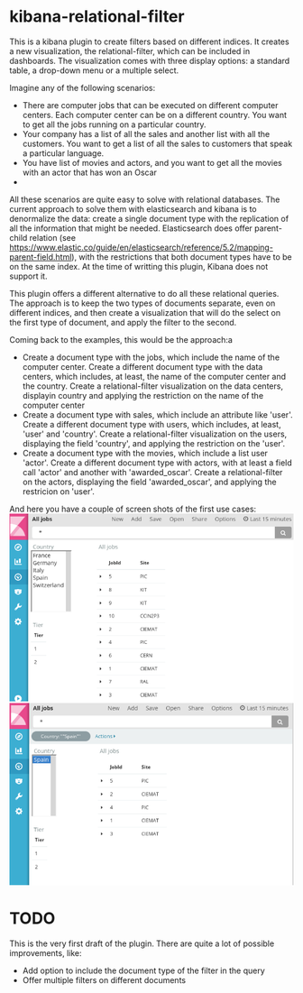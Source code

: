# kibana-relational-filter

This is a kibana plugin to create filters based on different indices. It creates a new visualization, the relational-filter, which can be included in dashboards. The visualization comes with three display options: a standard table, a drop-down menu or a multiple select. 

Imagine any of the following scenarios: 
 * There are computer jobs that can be executed on different computer centers. Each computer center can be on a different country. You want to get all the jobs running on a particular country.
 * Your company has a list of all the sales and another list with all the customers. You want to get a list of all the sales to customers that speak a particular language.
 * You have list of movies and actors, and you want to get all the movies with an actor that has won an Oscar
 * 

All these scenarios are quite easy to solve with relational databases. The current approach to solve them with elasticsearch and kibana is to denormalize the data: create a single document type with the replication of all the information that might be needed. Elasticsearch does offer parent-child relation (see https://www.elastic.co/guide/en/elasticsearch/reference/5.2/mapping-parent-field.html), with the restrictions that both document types have to be on the same index. At the time of writting this plugin, Kibana does not support it. 

This plugin offers a different alternative to do all these relational queries. The approach is to keep the two types of documents separate, even on different indices,  and then create a visualization that will do the select on the first type of document, and apply the filter to the second. 

Coming back to the examples, this would be the approach:a

* Create a document type with the jobs, which include the name of the computer center. Create a different document type with the data centers, which includes, at least, the name of the computer center and the country. Create a relational-filter visualization on the data centers, displayin country and applying the restriction on the name of the computer center
* Create a document type with sales, which include an attribute like 'user'.  Create a different document type with users, which includes, at least, 'user' and 'country'. Create a relational-filter visualization on the users, displaying the field 'country', and applying the restriction on the 'user'.
* Create a document type with the movies, which include a list user 'actor'. Create a different document type with actors, with at least a field call 'actor' and another with 'awarded_oscar'. Create a relational-filter on the actors, displaying the field 'awarded_oscar', and applying the restricion on 'user'.


And here you have a couple of screen shots of the first use cases:
![screenshot](https://github.com/psaiz/kibana-relational-filter/blob/master/images/before.png "screenshot")
![screenshot2](https://github.com/psaiz/kibana-relational-filter/blob/master/images/after.png "After selecting one country")





# TODO

This is the very first draft of the plugin. There are quite a lot of possible improvements, like:

 * Add option to include the document type of the filter in the query
 * Offer multiple filters on different documents
